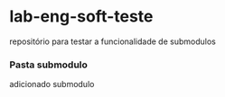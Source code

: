 # lab-eng-soft-teste

repositório para testar a funcionalidade de submodulos

### Pasta submodulo

adicionado submodulo

